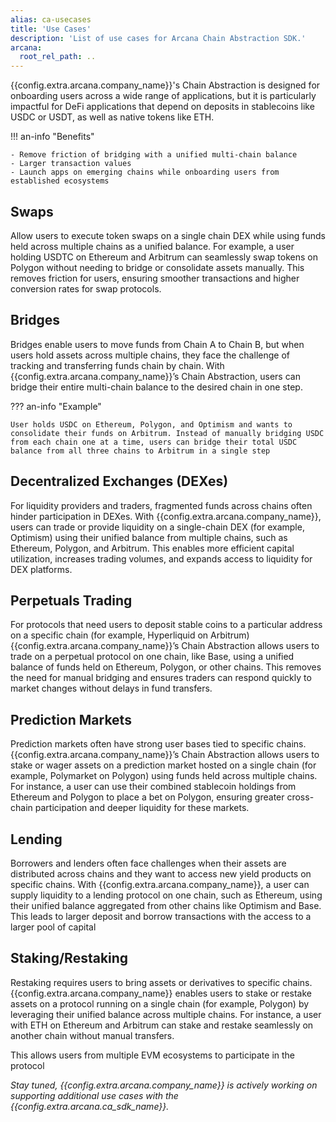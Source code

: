 ```yaml
---
alias: ca-usecases
title: 'Use Cases'
description: 'List of use cases for Arcana Chain Abstraction SDK.'
arcana:
  root_rel_path: ..
---
```


{{config.extra.arcana.company_name}}'s Chain Abstraction is designed for onboarding users across a wide range of applications, but it is particularly impactful for DeFi applications that depend on deposits in stablecoins like USDC or USDT, as well as native tokens like ETH.

!!! an-info "Benefits"

    - Remove friction of bridging with a unified multi-chain balance
    - Larger transaction values
    - Launch apps on emerging chains while onboarding users from established ecosystems

## Swaps

Allow users to execute token swaps on a single chain DEX while using funds held across multiple chains as a unified balance. For example, a user holding USDTC on Ethereum and Arbitrum can seamlessly swap tokens on Polygon without needing to bridge or consolidate assets manually. This removes friction for users, ensuring smoother transactions and higher conversion rates for swap protocols.

## Bridges

Bridges enable users to move funds from Chain A to Chain B, but when users hold assets across multiple chains, they face the challenge of tracking and transferring funds chain by chain. With {{config.extra.arcana.company_name}}’s Chain Abstraction, users can bridge their entire multi-chain balance to the desired chain in one step.

??? an-info "Example"

    User holds USDC on Ethereum, Polygon, and Optimism and wants to consolidate their funds on Arbitrum. Instead of manually bridging USDC from each chain one at a time, users can bridge their total USDC balance from all three chains to Arbitrum in a single step

## Decentralized Exchanges (DEXes)

For liquidity providers and traders, fragmented funds across chains often hinder participation in DEXes. With {{config.extra.arcana.company_name}}, users can trade or provide liquidity on a single-chain DEX (for example, Optimism) using their unified balance from multiple chains, such as Ethereum, Polygon, and Arbitrum. This enables more efficient capital utilization, increases trading volumes, and expands access to liquidity for DEX platforms.

## Perpetuals Trading

For protocols that need users to deposit stable coins to a particular address on a specific chain (for example, Hyperliquid on Arbitrum) {{config.extra.arcana.company_name}}’s Chain Abstraction allows users to trade on a perpetual protocol on one chain, like Base, using a unified balance of funds held on Ethereum, Polygon, or other chains. This removes the need for manual bridging and ensures traders can respond quickly to market changes without delays in fund transfers.

## Prediction Markets

Prediction markets often have strong user bases tied to specific chains. {{config.extra.arcana.company_name}}’s Chain Abstraction allows users to stake or wager assets on a prediction market hosted on a single chain (for example, Polymarket on Polygon) using funds held across multiple chains. For instance, a user can use their combined stablecoin holdings from Ethereum and Polygon to place a bet on Polygon, ensuring greater cross-chain participation and deeper liquidity for these markets.

## Lending

Borrowers and lenders often face challenges when their assets are distributed across chains and they want to access new yield products on specific chains. With {{config.extra.arcana.company_name}}, a user can supply liquidity to a lending protocol on one chain, such as Ethereum, using their unified balance aggregated from other chains like Optimism and Base. This leads to larger deposit and borrow transactions with the access to a larger pool of capital

## Staking/Restaking

Restaking requires users to bring assets or derivatives to specific chains. {{config.extra.arcana.company_name}} enables users to stake or restake assets on a protocol running on a single chain (for example, Polygon) by leveraging their unified balance across multiple chains. For instance, a user with ETH on Ethereum and Arbitrum can stake and restake seamlessly on another chain without manual transfers.

This allows users from multiple EVM ecosystems to participate in the protocol

*Stay tuned, {{config.extra.arcana.company_name}} is actively working on supporting additional use cases with the {{config.extra.arcana.ca_sdk_name}}.*